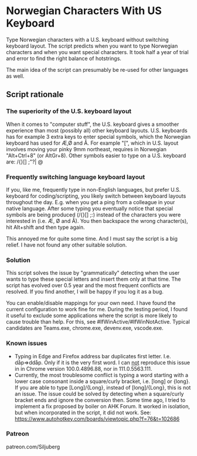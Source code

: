 # Norwegian Characters With US Keyboard
Type Norwegian characters with a U.S. keyboard without switching keyboard layout. The script predicts when you want to type Norwegian characters and when you want special characters. It took half a year of trial and error to find the right balance of hotstrings.

The main idea of the script can presumably be re-used for other languages as well.

## Script rationale

### The superiority of the U.S. keyboard layout
When it comes to "computer stuff", the U.S. keyboard gives a smoother experience than most (possibly all) other keyboard layouts. U.S. keyboards has for example 3 extra keys to enter special symbols, which the Norwegian keyboard has used for Æ,Ø and Å. For example "[", which in U.S. layout involves moving your pinky 9mm northeast, requires in Norwegian "Alt+Ctrl+8" (or AltGr+8).
Other symbols easier to type on a U.S. keyboard are:
	/\{}[] ;"?| @

### Frequently switching language keyboard layout
If you, like me, frequently type in non-English languages, but prefer U.S. keyboard for coding/scripting, you likely switch between keyboard layouts throughout the day. E.g. when you get a ping from a colleague in your native language. After some typing you eventually notice that special symbols are being produced (/\{}[] ;:) instead of the characters you were interested in (i.e. Æ, Ø and Å). You then backspace the wrong character(s), hit Alt+shift and then type again.

This annoyed me for quite some time. And I must say the script is a big relief. I have not found any other suitable solution.

### Solution 
This script solves the issue by "grammatically" detecting when the user wants to type these special letters and insert them only at that time. The script has evolved over 0.5 year and the most frequent conflicts are resolved. If you find another, I will be happy if you log it as a bug.

You can enable/disable mappings for your own need. I have found the current configuration to work fine for me. During the testing period, I found it useful to exclude some applications where the script is more likely to cause trouble than help. For this, see #IfWinActive/#IfWinNotActive. Typical candidates are Teams.exe, chrome.exe, devenv.exe, vscode.exe.

### Known issues
- Typing in Edge and Firefox address bar duplicates first letter. I.e. dåp=>ddåp. Only if it is the very first word. I can <ins>not</ins> reproduce this issue in in Chrome version 100.0.4896.88, nor in 111.0.5563.111.
- Currently, the most troublesome conflict is typing a word starting with a lower case consonant inside a square/curly bracket, i.e. [long] or {long}. If you are able to type [Long]/{Long}, instead of [long]/{Long}, this is not an issue. The issue could be solved by detecting when a square/curly bracket ends and ignore the conversion then. Some time ago, I tried to implement a fix proposed by boiler on AHK Forum. It worked in isolation, but when incorporated in the script, it did not work. See: https://www.autohotkey.com/boards/viewtopic.php?f=76&t=102686


### Patreon
patreon.com/Siljuberg